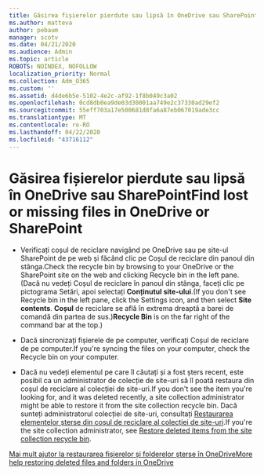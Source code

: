 ```yaml
---
title: Găsirea fișierelor pierdute sau lipsă în OneDrive sau SharePoint
ms.author: matteva
author: pebaum
manager: scotv
ms.date: 04/21/2020
ms.audience: Admin
ms.topic: article
ROBOTS: NOINDEX, NOFOLLOW
localization_priority: Normal
ms.collection: Adm_O365
ms.custom: ''
ms.assetid: d4de6b5e-5102-4e2c-af92-1f8b049c3a02
ms.openlocfilehash: 0cd8db0ea9de03d30001aa749e2c37330ad29ef2
ms.sourcegitcommit: 55eff703a17e500681d8fa6a87eb067019ade3cc
ms.translationtype: MT
ms.contentlocale: ro-RO
ms.lasthandoff: 04/22/2020
ms.locfileid: "43716112"
---
```

# <a name="find-lost-or-missing-files-in-onedrive-or-sharepoint"></a><span data-ttu-id="4d12f-102">Găsirea fișierelor pierdute sau lipsă în OneDrive sau SharePoint</span><span class="sxs-lookup"><span data-stu-id="4d12f-102">Find lost or missing files in OneDrive or SharePoint</span></span>

- <span data-ttu-id="4d12f-103">Verificați coșul de reciclare navigând pe OneDrive sau pe site-ul SharePoint de pe web și făcând clic pe Coșul de reciclare din panoul din stânga.</span><span class="sxs-lookup"><span data-stu-id="4d12f-103">Check the recycle bin by browsing to your OneDrive or the SharePoint site on the web and clicking Recycle bin in the left pane.</span></span> <span data-ttu-id="4d12f-104">(Dacă nu vedeți Coșul de reciclare în panoul din stânga, faceți clic pe pictograma Setări, apoi selectați **Conținutul site-ului**.</span><span class="sxs-lookup"><span data-stu-id="4d12f-104">(If you don't see Recycle bin in the left pane, click the Settings icon, and then select **Site contents**.</span></span> <span data-ttu-id="4d12f-105">**Coșul** de reciclare se află în extrema dreaptă a barei de comandă din partea de sus.)</span><span class="sxs-lookup"><span data-stu-id="4d12f-105">**Recycle Bin** is on the far right of the command bar at the top.)</span></span> 
    
- <span data-ttu-id="4d12f-106">Dacă sincronizați fișierele de pe computer, verificați Coșul de reciclare de pe computer.</span><span class="sxs-lookup"><span data-stu-id="4d12f-106">If you're syncing the files on your computer, check the Recycle bin on your computer.</span></span> 
    
- <span data-ttu-id="4d12f-107">Dacă nu vedeți elementul pe care îl căutați și a fost șters recent, este posibil ca un administrator de colecție de site-uri să îl poată restaura din coșul de reciclare al colecției de site-uri.</span><span class="sxs-lookup"><span data-stu-id="4d12f-107">If you don't see the item you're looking for, and it was deleted recently, a site collection administrator might be able to restore it from the site collection recycle bin.</span></span> <span data-ttu-id="4d12f-108">Dacă sunteți administratorul colecției de site-uri, consultați [Restaurarea elementelor șterse din coșul de reciclare al colecției de site-uri](https://go.microsoft.com/fwlink/?linkid=866439).</span><span class="sxs-lookup"><span data-stu-id="4d12f-108">If you're the site collection administrator, see [Restore deleted items from the site collection recycle bin](https://go.microsoft.com/fwlink/?linkid=866439).</span></span>
    
[<span data-ttu-id="4d12f-109">Mai mult ajutor la restaurarea fișierelor și folderelor șterse în OneDrive</span><span class="sxs-lookup"><span data-stu-id="4d12f-109">More help restoring deleted files and folders in OneDrive</span></span>](https://go.microsoft.com/fwlink/?linkid=872872)
  

